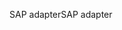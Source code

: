 <span data-ttu-id="68543-101">SAP adapter</span><span class="sxs-lookup"><span data-stu-id="68543-101">SAP adapter</span></span>